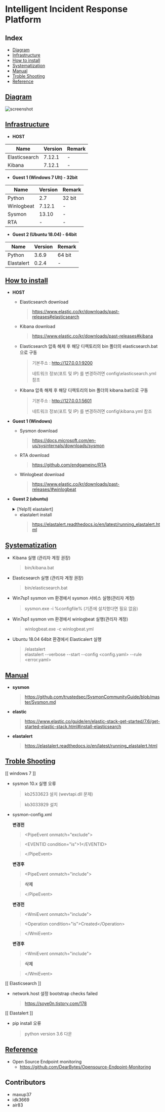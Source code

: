 # Intelligent Incident Response Platform

## Index

* [Diagram](#diagram)
* [Infrastructure](#infrastructure)
* [How to install](#how-to-install)
* [Systematization](#systematization)
* [Manual](#manual)
* [Troble Shooting](#troble-shooting)
* [Reference](#reference)

## [Diagram](#index)

   ![screenshot](diagram.PNG)

## [Infrastructure](#index)

* **HOST**

|Name|Version|Remark|
|-|-|-|
|Elasticsearch|7.12.1|-|
|Kibana|7.12.1|-|

* **Guest 1 (Windows 7 Ult) - 32bit**

|Name|Version|Remark|
|-|-|-|
|Python|2.7|32 bit|
|Winlogbeat|7.12.1|-|
|Sysmon|13.10|-|
|RTA|-|-|

* **Guest 2 (Ubuntu 18.04) - 64bit**

|Name|Version|Remark|
|-|-|-|
|Python|3.6.9|64 bit|
|Elastalert|0.2.4|-|


## [How to install](#index)

* **HOST**
	+ Elasticsearch download
		> https://www.elastic.co/kr/downloads/past-releases#elasticsearch

	+ Kibana download
		> https://www.elastic.co/kr/downloads/past-releases#kibana

	+ Elasticsearch 압축 해제 후 해당 디렉토리의 bin 폴더의 elasticsearch.bat으로 구동
		> 기본주소 : http://127.0.0.1:9200
		> 
		> 네트워크 정보(포트 및 IP) 를 변경하려면 config\elasticsearch.yml 참조

	+ Kibana 압축 해제 후 해당 디렉토리의 bin 폴더의 kibana.bat으로 구동
		> 기본주소 : http://127.0.0.1:5601
		> 
		> 네트워크 정보(포트 및 IP) 를 변경하려면 config\kibana.yml 참조
		
* **Guest 1 (Windows)**
	+ Sysmon download
		> https://docs.microsoft.com/en-us/sysinternals/downloads/sysmon
	
	+ RTA download
		> https://github.com/endgameinc/RTA
	
	+ Winlogbeat download
		> https://www.elastic.co/kr/downloads/past-releases/#winlogbeat

* **Guest 2 (ubuntu)**

	<details>
  	<summary>[Yelp의 elastalert]</summary>
  	<div markdown="1">
   	 > https://github.com/Yelp/elastalert
  	</div>
	</details>

  - elastalert install
    > https://elastalert.readthedocs.io/en/latest/running_elastalert.html


##  [Systematization](#index)

* Kibana 실행 (관리자 계정 권장)
  > bin/kibana.bat

* Elasticsearch 실행 (관리자 계정 권장)
  > bin/elasticsearch.bat

* Win7sp1 sysmon vm 환경에서 sysmon 서비스 실행(관리자 계정)
  > sysmon.exe -i %configfile%
    (기존에 설치했다면 필요 없음)

* Win7sp1 sysmon vm 환경에서 winlogbeat 실행(관리자 계정)
  > winlogbeat.exe -c winlogbeat.yml


* Ubuntu 18.04 64bit 환경에서 Elasticalert 실행
  >/elastalert  
  >elastalert --verbose --start  --config <config.yaml> --rule <error.yaml>
 
## [Manual](#index)

* **sysmon**
  > https://github.com/trustedsec/SysmonCommunityGuide/blob/master/Sysmon.md

* **elastic**
  > https://www.elastic.co/guide/en/elastic-stack-get-started/7.6/get-started-elastic-stack.html#install-elasticsearch

* **elastalert**
  > https://elastalert.readthedocs.io/en/latest/running_elastalert.html
  
 ## [Troble Shooting](#index)
 [[ windows 7 ]]
 * sysmon 10.x 실행 오류
   > kb2533623 설치 (wevtapi.dll 문제)
   
   > kb3033929 설치

* sysmon-config.xml

  **변경전** 
     
    > \<PipeEvent onmatch="exclude"\>
	
    > \<EVENTID condition="is"\>1\</EVENTID\> 
     
    > \<\/PipeEvent\>
          
   **변경후**   
   
     > \<PipeEvent onmatch="include"\>
			
     >**삭제**
	
     > \</PipeEvent\>
          
   **변경전**
   
     > \<WmiEvent onmatch="include"\>
		
     >    \<Operation condition="is">Created</Operation\> 
            
     > \</WmiEvent\>
           
   **변경후**     
   
     > \<WmiEvent onmatch="include"\>
	
     > **삭제** 
	
     > \</WmiEvent\>
        
[[ Elasticsearch ]] 
* network.host 설정 bootstrap checks failed
  > https://soye0n.tistory.com/178


[[ Elastalert ]]
* pip install 오류
  > python version 3.6 다운

## [Reference](#index)
* Open Source Endpoint monitoring 
  - https://github.com/DearBytes/Opensource-Endpoint-Monitoring 

## Contributors
* maxup37
* idk3669
* air83

